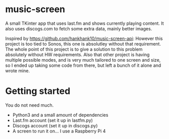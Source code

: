 # music-screen

A small TKinter app that uses last.fm and shows currently playing content. It also uses discogs.com to fetch some extra data, mainly better images.

Inspired by https://github.com/hankhank10/music-screen-api: However this project is too tied to Sonos, this one is absolutley without that requirement. The whole point of this project is to give a solution to this problem absolutely without HW requirements. Also that other project is having multiple possible modes, and is very much tailored to one screen and size, so I ended up taking some code from there, but left a bunch of it alone and wrote mine.

# Getting started

You do not need much.
- Python3 and a small amount of dependencies
- Last.fm account (set it up in lastfm.py)
- Discogs account (set it up in discogs.py)
- A screen to run it on... I use a Raspberry Pi 4